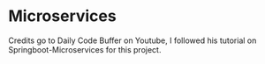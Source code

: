 # Microservices
Credits go to Daily Code Buffer on Youtube, I followed his tutorial on Springboot-Microservices for this project.
